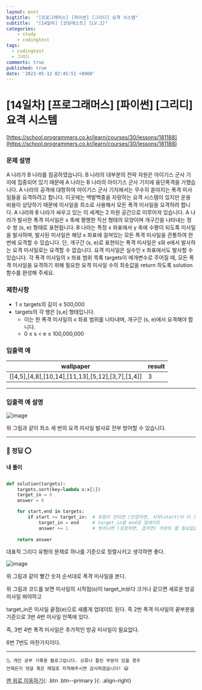 ```yaml
---
layout: post
bigtitle:  "[프로그래머스] [파이썬] [그리디] 요격 시스템"
subtitle:  "[14일차] [코딩테스트] [LV.2]"
categories:
    - study
    - codingtest
tags:
  - codingtest
  - 그리디 
comments: true
published: true
date: '2023-05-12 02:45:51 +0900'
---
```



# [14일차] [프로그래머스] [파이썬] [그리디] 요격 시스템


[https://school.programmers.co.kr/learn/courses/30/lessons/181188](https://school.programmers.co.kr/learn/courses/30/lessons/181188)

### 문제 설명

A 나라가 B 나라를 침공하였습니다. B 나라의 대부분의 전략 자원은 아이기스 군사 기지에 집중되어 있기 때문에 A 나라는 B 나라의 아이기스 군사 기지에 융단폭격을 가했습니다.
A 나라의 공격에 대항하여 아이기스 군사 기지에서는 무수히 쏟아지는 폭격 미사일들을 요격하려고 합니다. 이곳에는 백발백중을 자랑하는 요격 시스템이 있지만 운용 비용이 상당하기 때문에 미사일을 최소로 사용해서 모든 폭격 미사일을 요격하려 합니다.
A 나라와 B 나라가 싸우고 있는 이 세계는 2 차원 공간으로 이루어져 있습니다. A 나라가 발사한 폭격 미사일은 x 축에 평행한 직선 형태의 모양이며 개구간을 나타내는 정수 쌍 (s, e) 형태로 표현됩니다. B 나라는 특정 x 좌표에서 y 축에 수평이 되도록 미사일을 발사하며, 발사된 미사일은 해당 x 좌표에 걸쳐있는 모든 폭격 미사일을 관통하여 한 번에 요격할 수 있습니다. 단, 개구간 (s, e)로 표현되는 폭격 미사일은 s와 e에서 발사하는 요격 미사일로는 요격할 수 없습니다. 요격 미사일은 실수인 x 좌표에서도 발사할 수 있습니다.
각 폭격 미사일의 x 좌표 범위 목록 targets이 매개변수로 주어질 때, 모든 폭격 미사일을 요격하기 위해 필요한 요격 미사일 수의 최솟값을 return 하도록 solution 함수를 완성해 주세요.

### 제한사항

+ 1 ≤ targets의 길이 ≤ 500,000
+ targets의 각 행은 [s,e] 형태입니다.
    - 이는 한 폭격 미사일의 x 좌표 범위를 나타내며, 개구간 (s, e)에서 요격해야 합니다.
    - 0 ≤ s < e ≤ 100,000,000

### 입출력 예

| wallpaper	| result |
| --- | --- |
| \[\[4,5\],\[4,8\],\[10,14\],\[11,13\],\[5,12\],\[3,7\],\[1,4\]\] | 3 |

---

### 입출력 예 설명

![image](https://github.com/khw11044/khw11044.github.io/assets/51473705/abd87e9c-7f2a-4606-af94-8d770ab2829a)

위 그림과 같이 최소 세 번의 요격 미사일 발사로 전부 방어할 수 있습니다.

---

### 🚀 정답 ⭕

__내 풀이__ 

```python

def solution(targets):
    targets.sort(key=lambda x:x[1])
    target_in = 0
    answer = 0

    for start,end in targets:
        if start >= target_in:  # 포함이 안되면 (안겹치면, 시작(start)이 더 크면, 벗어나있으면) 새롭게 추가적으로 카운트하고 
            target_in = end     # target_in을 end로 업데이트
            answer += 1         # 벗어나면 (포함하면, 겹치면) 카운트 할 필요없음
            
    return answer

```

대표적 그리디 유형의 문제로 하나를 기준으로 정렬시키고 생각하면 좋다. 


![image](https://github.com/khw11044/khw11044.github.io/assets/51473705/93af9268-c04c-413e-a747-acfe6cb954e5)

위 그림과 같이 빨간 숫자 순서대로 폭격 미사일을 본다.

위 그림과 코드를 보면 미사일의 시작점(s)이 target_in보다 크거나 같으면 새로운 방공 미사일 쏴야하고 

target_in은 미사일 끝점(e)으로 새롭게 업데이트 된다. 즉 2번 폭격 미사일의 끝부분을 기준으로 3번 4번 미사일 안쪽에 있다. 

즉, 3번 4번 폭격 미사일은 추가적인 방공 미사일이 필요없다. 

6번 7번도 마찬가지이다. 



***
    🌜 개인 공부 기록용 블로그입니다. 오류나 틀린 부분이 있을 경우 
    언제든지 댓글 혹은 메일로 지적해주시면 감사하겠습니다! 😄

[맨 위로 이동하기](#){: .btn .btn--primary }{: .align-right}